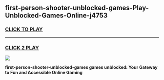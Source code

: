 
## first-person-shooter-unblocked-games-Play-Unblocked-Games-Online-j4753
<h3>
<a href="https://premium76.site?title=first-person-shooter-unblocked-games&ref=25A">CLICK TO PLAY</a></h3>
<hr>

<h3>
<a href="https://premium76.site?title=first-person-shooter-unblocked-games&ref=25A">CLICK 2 PLAY</a>
  
</h3>

<a href="https://premium76.site?title=first-person-shooter-unblocked-games&ref=25A"><img src="https://clearcache.store/games.png"></a>


**first-person-shooter-unblocked-games games unblocked: Your Gateway to Fun and Accessible Online Gaming**
